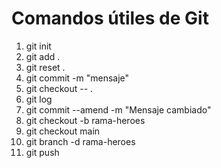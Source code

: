 # Comandos útiles de Git

1. git init
2. git add .
3. git reset .
4. git commit -m "mensaje"
5. git checkout -- .
6. git log
7. git commit --amend -m "Mensaje cambiado"
8. git checkout -b rama-heroes
9. git checkout main
10. git branch -d rama-heroes
11. git push